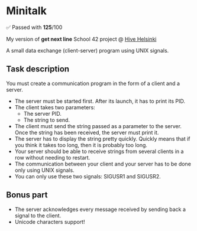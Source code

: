 # Minitalk

✅ Passed with **125**/100

My version of **get next line** School 42 project @ [Hive Helsinki](https://www.hive.fi/en/)

A small data exchange (client-server) program using UNIX signals.

## Task description

You must create a communication program in the form of a client and a server.

- The server must be started first. After its launch, it has to print its PID.
- The client takes two parameters:
    - The server PID.
    - The string to send.
- The client must send the string passed as a parameter to the server. Once the string has been received, the server must print it.
- The server has to display the string pretty quickly. Quickly means that if you think it takes too long, then it is probably too long.
- Your server should be able to receive strings from several clients in a row without needing to restart.
- The communication between your client and your server has to be done only using UNIX signals.
- You can only use these two signals: SIGUSR1 and SIGUSR2.

## Bonus part

- The server acknowledges every message received by sending back a signal to the
client.
- Unicode characters support!
